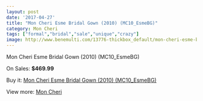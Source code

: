 ```yaml
---
layout: post
date: '2017-04-27'
title: "Mon Cheri Esme Bridal Gown (2010) (MC10_EsmeBG)"
category: Mon Cheri
tags: ["formal","bridal","sale","unique","crazy"]
image: http://www.benemulti.com/13776-thickbox_default/mon-cheri-esme-bridal-gown-2010-mc10esmebg.jpg
---
```

Mon Cheri Esme Bridal Gown (2010) (MC10_EsmeBG)

On Sales: **$469.99**
<a href="https://www.benemulti.com/en/mon-cheri/5263-mon-cheri-esme-bridal-gown-2010-mc10esmebg.html"><amp-img layout="responsive" width="600" height="600" src="//www.benemulti.com/13776-thickbox_default/mon-cheri-esme-bridal-gown-2010-mc10esmebg.jpg" alt="Mon Cheri Esme Bridal Gown (2010) (MC10_EsmeBG) 0" /></a>
<a href="https://www.benemulti.com/en/mon-cheri/5263-mon-cheri-esme-bridal-gown-2010-mc10esmebg.html"><amp-img layout="responsive" width="600" height="600" src="//www.benemulti.com/13777-thickbox_default/mon-cheri-esme-bridal-gown-2010-mc10esmebg.jpg" alt="Mon Cheri Esme Bridal Gown (2010) (MC10_EsmeBG) 1" /></a>

Buy it: [Mon Cheri Esme Bridal Gown (2010) (MC10_EsmeBG)](https://www.benemulti.com/en/mon-cheri/5263-mon-cheri-esme-bridal-gown-2010-mc10esmebg.html "Mon Cheri Esme Bridal Gown (2010) (MC10_EsmeBG)")

View more: [Mon Cheri](https://www.benemulti.com/en/46-mon-cheri "Mon Cheri")